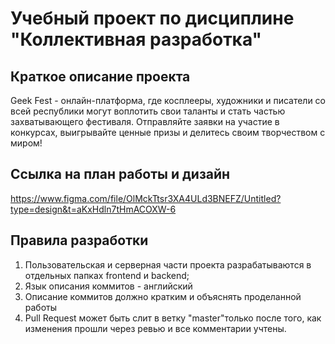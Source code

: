 # Учебный проект по дисциплине "Коллективная разработка"

## Краткое описание проекта
Geek Fest - онлайн-платформа, где косплееры, художники и писатели со всей республики могут воплотить свои таланты и стать частью захватывающего фестиваля. 
Отправляйте заявки на участие в конкурсах, выигрывайте ценные призы и делитесь своим творчеством с миром!

## Ссылка на план работы и дизайн
https://www.figma.com/file/OlMckTtsr3XA4ULd3BNEFZ/Untitled?type=design&t=aKxHdln7tHmACOXW-6 

## Правила разработки
1. Пользовательская и серверная части проекта разрабатываются в отдельных папках frontend и backend;
2. Язык описания коммитов - английский
3. Описание коммитов должно кратким и объяснять проделанной работы
4. Pull Request может быть слит в ветку "master"только после того, как изменения прошли через ревью и все комментарии учтены.


